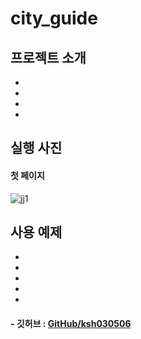 # city_guide


## 프로젝트 소개
* 
* 
* 
* 


## 실행 사진
#### 첫 페이지
![jj1](https://user-images.githubusercontent.com/49680038/78605532-b24c6500-7896-11ea-9001-6fa33429206a.jpg)


## 사용 예제
* 
* 
* 
* 
* 





#### - 깃허브 : [GitHub/ksh030506](https://github.com/ksh030506)
